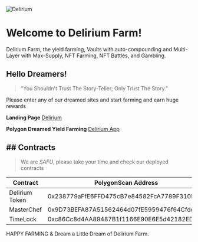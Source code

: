
![Delirium](http://delirium.sandman.finance/images/delirium-github.png)

# Welcome to Delirium Farm!
Delirium Farm, the yield farming, Vaults with auto-compounding and Multi-Layer with Max-Supply, NFT Farming, NFT Battles, and Gambling.

 ## Hello Dreamers!
 > "You Shouldn't Trust The Story-Teller; Only Trust The Story."

Please enter any of our dreamed sites and start farming and earn huge rewards

**Landing Page**  [Delirium](https://delirium.sandman.finance/)

**Polygon Dreamed Yield Farming**  [Delirium App](https://app.delirium.sandman.finance/)


## ## Contracts

> We are  _SAFU_, please take your time and check our deployed contracts

|Contract     | PolygonScan Address       |
|-------------|---------------------------|
|Delirium Token|0x238779aFfE6FFD475cB7e84582FcA7789F310Dc8           |
|MasterChef   |0x9D73BEFA87A51562464d07fE5959476f64Cfdc7f            |
|TimeLock     |0xc86Cc8d4AA89487B1f1166E90E6E5d42182ED38d            |

HAPPY FARMING & Dream a Little Dream of Delirium Farm.
